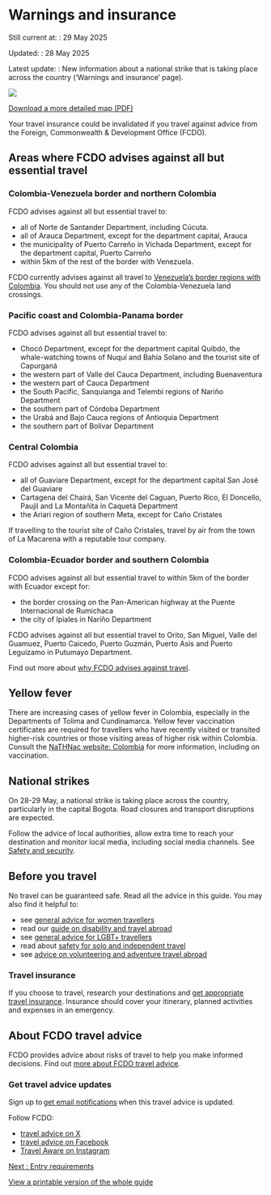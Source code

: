# Warnings and insurance

Still current at:
:   29 May 2025

Updated:
:   28 May 2025

Latest update:
:   New information about a national strike that is taking place across the country (‘Warnings and insurance’ page).

![](https://assets.publishing.service.gov.uk/media/67c05135b0bb6528ee866b96/FCDO_TA_054_-_Colombia_Travel_Advice_Ed3_WEB.jpg)


[Download a more detailed map (PDF)](https://assets.publishing.service.gov.uk/media/67c0513672e83aab48866ba1/FCDO_TA_054_-_Colombia_Travel_Advice_Ed3.pdf)

Your travel insurance could be invalidated if you travel against advice from the Foreign, Commonwealth & Development Office (FCDO).

## Areas where FCDO advises against all but essential travel

### Colombia-Venezuela border and northern Colombia

FCDO advises against all but essential travel to:

* all of Norte de Santander Department, including Cúcuta.
* all of Arauca Department, except for the department capital, Arauca
* the municipality of Puerto Carreño in Vichada Department, except for the department capital, Puerto Carreño
* within 5km of the rest of the border with Venezuela.

FCDO currently advises against all travel to [Venezuela’s border regions with Colombia](/foreign-travel-advice/venezuela). You should not use any of the Colombia-Venezuela land crossings.

### Pacific coast and Colombia-Panama border

FCDO advises against all but essential travel to:

* Chocó Department, except for the department capital Quibdó, the whale-watching towns of Nuquí and Bahía Solano and the tourist site of Capurganá
* the western part of Valle del Cauca Department, including Buenaventura
* the western part of Cauca Department
* the South Pacific, Sanquianga and Telembi regions of Nariño Department
* the southern part of Córdoba Department
* the Urabá and Bajo Cauca regions of Antioquia Department
* the southern part of Bolívar Department

### Central Colombia

FCDO advises against all but essential travel to:

* all of Guaviare Department, except for the department capital San José del Guaviare
* Cartagena del Chairá, San Vicente del Caguan, Puerto Rico, El Doncello, Paujil and La Montañita in Caquetá Department
* the Ariari region of southern Meta, except for Caño Cristales

If travelling to the tourist site of Caño Cristales, travel by air from the town of La Macarena with a reputable tour company.

### Colombia-Ecuador border and southern Colombia

FCDO advises against all but essential travel to within 5km of the border with Ecuador except for:

* the border crossing on the Pan-American highway at the Puente Internacional de Rumichaca
* the city of Ipiales in Nariño Department

FCDO advises against all but essential travel to Orito, San Miguel, Valle del Guamuez, Puerto Caicedo, Puerto Guzmán, Puerto Asis and Puerto Leguizamo in Putumayo Department.

Find out more about [why FCDO advises against travel](/foreign-travel-advice/colombia/regional-risks).

## Yellow fever

There are increasing cases of yellow fever in Colombia, especially in the Departments of Tolima and Cundinamarca. Yellow fever vaccination certificates are required for travellers who have recently visited or transited higher-risk countries or those visiting areas of higher risk within Colombia. Consult the [NaTHNac website: Colombia](https://travelhealthpro.org.uk/country/53/colombia#Vaccine_Recommendations) for more information, including on vaccination.

## National strikes

On 28-29 May, a national strike is taking place across the country, particularly in the capital Bogota. Road closures and transport disruptions are expected.

Follow the advice of local authorities, allow extra time to reach your destination and monitor local media, including social media channels. See [Safety and security](https://www.gov.uk/foreign-travel-advice/colombia/safety-and-security).

## Before you travel

No travel can be guaranteed safe. Read all the advice in this guide. You may also find it helpful to:

* see [general advice for women travellers](https://www.gov.uk/guidance/advice-for-women-travelling-abroad)
* read our [guide on disability and travel abroad](https://www.gov.uk/government/publications/disabled-travellers)
* see [general advice for LGBT+ travellers](https://www.gov.uk/guidance/lesbian-gay-bisexual-and-transgender-foreign-travel-advice)
* read about [safety for solo and independent travel](https://www.gov.uk/guidance/solo-and-independent-travel)
* see [advice on volunteering and adventure travel abroad](https://www.gov.uk/guidance/safer-adventure-travel-and-volunteering-overseas)

### Travel insurance

If you choose to travel, research your destinations and [get appropriate travel insurance](https://www.gov.uk/guidance/foreign-travel-insurance). Insurance should cover your itinerary, planned activities and expenses in an emergency.

## About FCDO travel advice

FCDO provides advice about risks of travel to help you make informed decisions. Find out [more about FCDO travel advice](https://www.gov.uk/guidance/about-foreign-commonwealth-development-office-travel-advice).

### Get travel advice updates

Sign up to [get email notifications](https://www.gov.uk/foreign-travel-advice/colombia/email-signup) when this travel advice is updated.

Follow FCDO:

* [travel advice on X](https://x.com/fcdotravelgovuk)
* [travel advice on Facebook](https://www.facebook.com/FCDOTravel/)
* [Travel Aware on Instagram](https://www.instagram.com/accounts/login/?next=https%3A%2F%2Fwww.instagram.com%2Ftravelaware%2F&is_from_rle)

[Next
:
Entry requirements](/foreign-travel-advice/colombia/entry-requirements)

[View a printable version of the whole guide](/foreign-travel-advice/colombia/print)